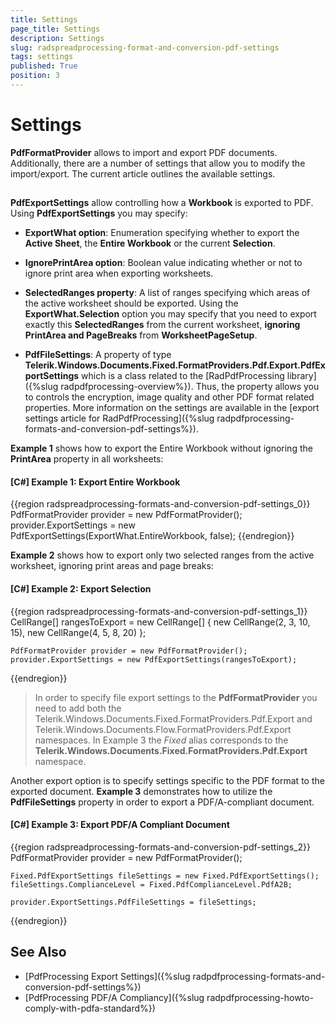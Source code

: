 ```yaml
---
title: Settings
page_title: Settings
description: Settings
slug: radspreadprocessing-format-and-conversion-pdf-settings
tags: settings
published: True
position: 3
---
```


# Settings



__PdfFormatProvider__ allows to import and export PDF documents. Additionally, there are a number of settings that allow you to modify the import/export. The current article outlines the available settings.
      

## 

__PdfExportSettings__ allow controlling how a __Workbook__ is exported to PDF. Using __PdfExportSettings__ you may specify:
        

* __ExportWhat option__: Enumeration specifying whether to export the __Active Sheet__, the __Entire Workbook__ or the current __Selection__.
            

* __IgnorePrintArea option__: Boolean value indicating whether or not to ignore print area when exporting worksheets.
            

* __SelectedRanges property__: A list of ranges specifying which areas of the active worksheet should be exported. Using the __ExportWhat.Selection__ option you may specify that you need to export exactly this __SelectedRanges__ from the current worksheet, __ignoring PrintArea and PageBreaks__ from __WorksheetPageSetup__.

* __PdfFileSettings__:  A property of type __Telerik.Windows.Documents.Fixed.FormatProviders.Pdf.Export.PdfExportSettings__ which is a class related to the [RadPdfProcessing library]({%slug radpdfprocessing-overview%}). Thus, the property allows you to controls the encryption, image quality and other PDF format related properties. More information on the settings are available in the [export settings article for RadPdfProcessing]({%slug radpdfprocessing-formats-and-conversion-pdf-settings%}).


__Example 1__ shows how to export the Entire Workbook without ignoring the __PrintArea__ property in all worksheets:
        

#### __[C#] Example 1: Export Entire Workbook__

{{region radspreadprocessing-formats-and-conversion-pdf-settings_0}}
    PdfFormatProvider provider = new PdfFormatProvider();
    provider.ExportSettings = new PdfExportSettings(ExportWhat.EntireWorkbook, false);
{{endregion}}



__Example 2__ shows how to export only two selected ranges from the active worksheet, ignoring print areas and page breaks:
        

#### __[C#] Example 2: Export Selection__

{{region radspreadprocessing-formats-and-conversion-pdf-settings_1}}
    CellRange[] rangesToExport = new CellRange[]
    {
        new CellRange(2, 3, 10, 15),
        new CellRange(4, 5, 8, 20)
    };

    PdfFormatProvider provider = new PdfFormatProvider();
    provider.ExportSettings = new PdfExportSettings(rangesToExport);
{{endregion}}


>In order to specify file export settings to the __PdfFormatProvider__ you need to add both the Telerik.Windows.Documents.Fixed.FormatProviders.Pdf.Export and Telerik.Windows.Documents.Flow.FormatProviders.Pdf.Export namespaces. In Example 3 the *Fixed* alias corresponds to the __Telerik.Windows.Documents.Fixed.FormatProviders.Pdf.Export__ namespace.


Another export option is to specify settings specific to the PDF format to the exported document. __Example 3__ demonstrates how to utilize the __PdfFileSettings__ property in order to export a PDF/A-compliant document.


#### __[C#] Example 3: Export PDF/A Compliant Document__

{{region radspreadprocessing-formats-and-conversion-pdf-settings_2}}
    PdfFormatProvider provider = new PdfFormatProvider();

    Fixed.PdfExportSettings fileSettings = new Fixed.PdfExportSettings();
    fileSettings.ComplianceLevel = Fixed.PdfComplianceLevel.PdfA2B;

    provider.ExportSettings.PdfFileSettings = fileSettings;
{{endregion}}


## See Also

* [PdfProcessing Export Settings]({%slug radpdfprocessing-formats-and-conversion-pdf-settings%})
* [PdfProcessing PDF/A Compliancy]({%slug radpdfprocessing-howto-comply-with-pdfa-standard%})